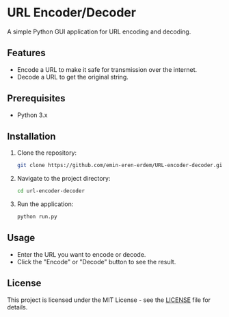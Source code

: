 # URL Encoder/Decoder

A simple Python GUI application for URL encoding and decoding.

## Features

- Encode a URL to make it safe for transmission over the internet.
- Decode a URL to get the original string.

## Prerequisites

- Python 3.x

## Installation

1. Clone the repository:

   ```bash
   git clone https://github.com/emin-eren-erdem/URL-encoder-decoder.git
   ```

2. Navigate to the project directory:

   ```bash
   cd url-encoder-decoder
   ```

3. Run the application:

   ```bash
   python run.py
   ```

## Usage

- Enter the URL you want to encode or decode.
- Click the "Encode" or "Decode" button to see the result.

## License

This project is licensed under the MIT License - see the [LICENSE](LICENSE) file for details.
